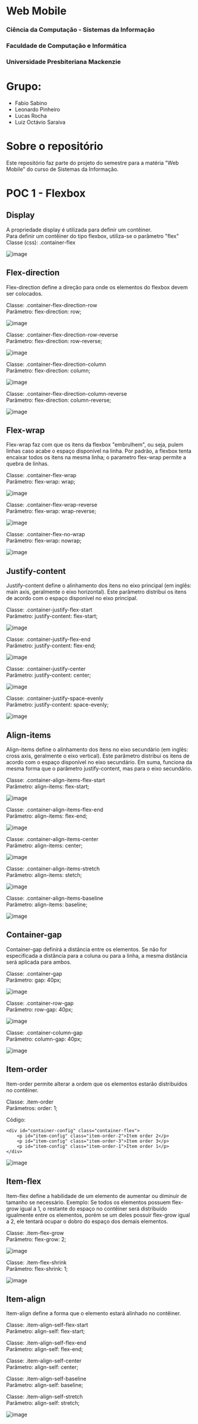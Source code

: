 # Web Mobile

### Ciência da Computação - Sistemas da Informação
### Faculdade de Computação e Informática
### Universidade Presbiteriana Mackenzie

# Grupo:
* Fabio Sabino
* Leonardo Pinheiro
* Lucas Rocha
* Luiz Octávio Saraiva

# Sobre o repositório

Este repositório faz parte do projeto do semestre para a matéria "Web Mobile" do curso de Sistemas da Informação.

# POC 1 - Flexbox

## Display
A propriedade display é utilizada para definir um contêiner.\
Para definir um contêiner do tipo flexbox, utiliza-se o parâmetro "flex"\
Classe (css): .container-flex

![image](https://github.com/user-attachments/assets/88de8315-440d-4509-a62b-dbb0b6a8e8d5)

## Flex-direction
Flex-direction define a direção para onde os elementos do flexbox devem ser colocados.

Classe: .container-flex-direction-row\
Parâmetro: flex-direction: row;

![image](https://github.com/user-attachments/assets/d62f8d4f-7f0c-4a7f-884c-ebdbf0f52c6e)

Classe: .container-flex-direction-row-reverse\
Parâmetro: flex-direction: row-reverse;

![image](https://github.com/user-attachments/assets/7154c555-1bfd-4f0e-ba9a-cae00da59072)

Classe: .container-flex-direction-column\
Parâmetro: flex-direction: column;

![image](https://github.com/user-attachments/assets/978a99df-30cf-41db-b19d-9080ae073d0b)

Classe: .container-flex-direction-column-reverse\
Parâmetro: flex-direction: column-reverse;

![image](https://github.com/user-attachments/assets/3b08fae8-cfa3-468a-bf4d-6ed7de0aa31c)

## Flex-wrap
Flex-wrap faz com que os itens da flexbox "embrulhem", ou seja, pulem linhas caso acabe o espaço disponível na linha. Por padrão, a flexbox tenta encaixar todos os itens na mesma linha; o parametro flex-wrap permite a quebra de linhas.

Classe: .container-flex-wrap\
Parâmetro: flex-wrap: wrap;

![image](https://github.com/user-attachments/assets/95080476-eb3d-4612-af30-930f84e95beb)

Classe: .container-flex-wrap-reverse\
Parâmetro: flex-wrap: wrap-reverse;

![image](https://github.com/user-attachments/assets/5a1a15fb-698e-45f9-b371-e71a2e516e98)


Classe: .container-flex-no-wrap\
Parâmetro: flex-wrap: nowrap;

![image](https://github.com/user-attachments/assets/87efab3a-b459-41b9-9b57-f2502691d917)

## Justify-content
Justify-content define o alinhamento dos itens no eixo principal (em inglês: main axis, geralmente o eixo horizontal). Este parâmetro distribui os itens de acordo com o espaço disponível no eixo principal.

Classe: .container-justify-flex-start\
Parâmetro: justify-content: flex-start;

![image](https://github.com/user-attachments/assets/f07e51df-afe6-4798-af7c-67a107b39bf8)


Classe: .container-justify-flex-end\
Parâmetro: justify-content: flex-end;

![image](https://github.com/user-attachments/assets/3ff81453-b9b4-4925-aae4-192dd040c0e1)


Classe: .container-justify-center\
Parâmetro: justify-content: center;

![image](https://github.com/user-attachments/assets/6db25602-9888-4fbf-b68e-c40916fc7891)


Classe: .container-justify-space-evenly\
Parâmetro: justify-content: space-evenly;

![image](https://github.com/user-attachments/assets/b3c169b8-60f9-4325-95da-cb888c49ea98)

## Align-items
Align-items define o alinhamento dos itens no eixo secundário (em inglês: cross axis, geralmente o eixo vertical). Este parâmetro distribui os itens de acordo com o espaço disponível no eixo secundário. Em suma, funciona da mesma forma que o parâmetro justify-content, mas para o eixo secundário.

Classe: .container-align-items-flex-start\
Parâmetro: align-items: flex-start;

![image](https://github.com/user-attachments/assets/bdf91925-98ec-4002-a593-f4db4557befb)


Classe: .container-align-items-flex-end\
Parâmetro: align-items: flex-end;

![image](https://github.com/user-attachments/assets/d1cb8091-229a-42f6-a0c8-ad8fea2c80fd)


Classe: .container-align-items-center\
Parâmetro: align-items: center;

![image](https://github.com/user-attachments/assets/51166926-eb7b-4576-af41-df471b00675f)


Classe: .container-align-items-stretch\
Parâmetro: align-items: stetch;

![image](https://github.com/user-attachments/assets/923f0d94-e69b-49a7-afc7-63d390f933b0)


Classe: .container-align-items-baseline\
Parâmetro: align-items: baseline;

![image](https://github.com/user-attachments/assets/d67379c6-480e-48c1-8511-79527f02a518)

## Container-gap
Container-gap definirá a distância entre os elementos. Se não for especificada a distância para a coluna ou para a linha, a mesma distância será aplicada para ambos.

Classe: .container-gap\
Parâmetro: gap: 40px;

![image](https://github.com/user-attachments/assets/fa401f1c-be62-4072-abb8-348957682032)

Classe: .container-row-gap\
Parâmetro: row-gap: 40px;

![image](https://github.com/user-attachments/assets/b950b8f8-3562-402e-99c4-fe4f2211dcb8)

Classe: .container-column-gap\
Parâmetro: column-gap: 40px;

![image](https://github.com/user-attachments/assets/6e954d86-4c56-4a9c-880e-95acdbf6810e)

## Item-order
Item-order permite alterar a ordem que os elementos estarão distribuídos no contêiner.

Classe: .item-order\
Parâmetros: order: 1;

Código: 
```
<div id="container-config" class="container-flex">
    <p id="item-config" class="item-order-2">Item order 2</p>
    <p id="item-config" class="item-order-3">Item order 3</p>
    <p id="item-config" class="item-order-1">Item order 1</p>
</div>
```

![image](https://github.com/user-attachments/assets/c256057d-81ba-466e-b5ed-a13579bcd26f)

## Item-flex

Item-flex define a habilidade de um elemento de aumentar ou diminuir de tamanho se necessário.
Exemplo: Se todos os elementos possuem flex-grow igual a 1, o restante do espaço no contêiner será distribuído igualmente entre os elementos, porém se um deles possuir flex-grow igual a 2, ele tentará ocupar o dobro do espaço dos demais elementos.

Classe: .item-flex-grow\
Parâmetro: flex-grow: 2;

![image](https://github.com/user-attachments/assets/c566fcc3-e523-49c1-a9d8-5166ca3a312d)

Classe: .item-flex-shrink\
Parâmetro: flex-shrink: 1;

![image](https://github.com/user-attachments/assets/250debcd-1e71-4f2b-b032-2f447fe4e99a)

## Item-align

Item-align define a forma que o elemento estará alinhado no contêiner.

Classe: .item-align-self-flex-start\
Parâmetro: align-self: flex-start;

Classe: .item-align-self-flex-end\
Parâmetro: align-self: flex-end;

Classe: .item-align-self-center\
Parâmetro: align-self: center;

Classe: .item-align-self-baseline\
Parâmetro: align-self: baseline;

Classe: .item-align-self-stretch\
Parâmetro: align-self: stretch;

![image](https://github.com/user-attachments/assets/8c7061f2-81b5-4199-a84c-381b356f1e8a)

